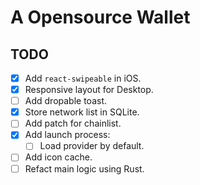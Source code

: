 # A Opensource Wallet

## TODO

- [x] Add `react-swipeable` in iOS.
- [X] Responsive layout for Desktop.
- [ ] Add dropable toast.
- [X] Store network list in SQLite.
- [ ] Add patch for chainlist.
- [x] Add launch process:
  - [ ] Load provider by default.
- [ ] Add icon cache.
- [ ] Refact main logic using Rust.
